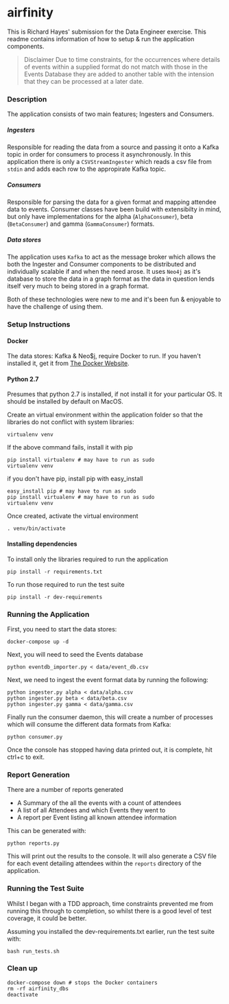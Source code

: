 # airfinity

This is Richard Hayes' submission for the Data Engineer exercise. This readme contains information of how to setup & run the application components.

> Disclaimer
> Due to time constraints, for the occurrences where details of events within a supplied format do not match with those in the Events Database they are added to another table with the intension that they can be processed at a later date.
### Description
The application consists of two main features; Ingesters and Consumers.
##### Ingesters
Responsible for reading the data from a source and passing it onto a Kafka topic in order for consumers to process it asynchronously. In this application there is only a `CSVStreamIngester` which reads a csv file from `stdin` and adds each row to the appropirate Kafka topic.

##### Consumers
Responsible for parsing the data for a given format and mapping attendee data to events. Consumer classes have been build with extensibilty in mind, but only have implementations for the alpha (`AlphaConsumer`), beta (`BetaConsumer`) and gamma (`GammaConsumer`) formats.

##### Data stores
The application uses `Kafka` to act as the message broker which allows the both the Ingester and Consumer components to be distributed and individually scalable if and when the need arose. 
It uses `Neo4j` as it's database to store the data in a graph format as the data in question lends itself very much to being stored in a graph format. 

Both of these technologies were new to me and it's been fun & enjoyable to have the challenge of using them.

### Setup Instructions

#### Docker
The data stores: Kafka & Neo$j, require Docker to run. If you haven't installed it, get it from [The Docker Website](https://www.docker.com/community-edition).

#### Python 2.7
Presumes that python 2.7 is installed, if not install it for your particular OS. It should be installed by default on MacOS.

Create an virtual environment within the application folder so that the libraries do not conflict with system libraries:
```!bash
virtualenv venv
```
If the above command fails, install it with pip
```!bash
pip install virtualenv # may have to run as sudo
virtualenv venv
```
if you don't have pip, install pip with easy_install
```!bash
easy_install pip # may have to run as sudo
pip install virtualenv # may have to run as sudo
virtualenv venv
```

Once created, activate the virtual environment
```!bash
. venv/bin/activate
```

#### Installing dependencies
To install only the libraries required to run the application
```!bash
pip install -r requirements.txt
```
To run those required to run the test suite
```!bash
pip install -r dev-requirements
```

### Running the Application
First, you need to start the data stores:
```!bash
docker-compose up -d
```

Next, you will need to seed the Events database

```!bash
python eventdb_importer.py < data/event_db.csv
```
Next, we need to ingest the event format data by running the following:
```!bash
python ingester.py alpha < data/alpha.csv
python ingester.py beta < data/beta.csv
python ingester.py gamma < data/gamma.csv
```


Finally run the consumer daemon, this will create a number of processes which will consume the different data formats from Kafka:
```!bash
python consumer.py
```

Once the console has stopped having data printed out, it is complete, hit ctrl+c to exit.

### Report Generation
There are a number of reports generated
- A Summary of the all the events with a count of attendees
- A list of all Attendees and which Events they went to
- A report per Event listing all known attendee information

This can be generated with:
```!bash
python reports.py
```
This will print out the results to the console. It will also generate a CSV file for each event detailing attendees within the `reports` directory of the application.


### Running the Test Suite
Whilst I began with a TDD approach, time constraints prevented me from running this through to completion, so whilst there is a good level of test coverage, it could be better.

Assuming you installed the dev-requirements.txt earlier, run the test suite with:
```!bash
bash run_tests.sh
```


### Clean up
```!bash
docker-compose down # stops the Docker containers
rm -rf airfinity_dbs
deactivate
```
